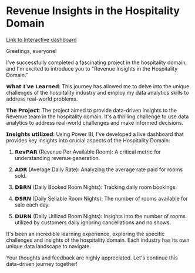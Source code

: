 # Revenue Insights in the Hospitality Domain

[Link to Interactive dashboard](https://app.powerbi.com/view?r=eyJrIjoiMzYyZTJmZDYtMGEzOC00ZDA3LThiZWYtMWQ2ZjlmMmE0MDRiIiwidCI6ImM2ZTU0OWIzLTVmNDUtNDAzMi1hYWU5LWQ0MjQ0ZGM1YjJjNCJ9)


Greetings, everyone!

I've successfully completed a fascinating project in the hospitality domain, and I'm excited to introduce you to "Revenue Insights in the Hospitality Domain."

𝗪𝗵𝗮𝘁 𝗜'𝘃𝗲 𝗟𝗲𝗮𝗿𝗻𝗲𝗱: This journey has allowed me to delve into the unique challenges of the hospitality industry and employ my data analytics skills to address real-world problems.

𝗧𝗵𝗲 𝗣𝗿𝗼𝗷𝗲𝗰𝘁: The project aimed to provide data-driven insights to the Revenue team in the hospitality domain. It's a thrilling challenge to use data analytics to address real-world challenges and make informed decisions.


𝗜𝗻𝘀𝗶𝗴𝗵𝘁𝘀 𝘂𝘁𝗶𝗹𝗶𝘇𝗲𝗱: Using Power BI, I've developed a live dashboard that provides key insights into crucial aspects of the Hospitality Domain:

1. 𝗥𝗲𝘃𝗣𝗔𝗥 (Revenue Per Available Room): A critical metric for understanding revenue generation.

2. 𝗔𝗗𝗥 (Average Daily Rate): Analyzing the average rate paid for rooms sold.

3. 𝗗𝗕𝗥𝗡 (Daily Booked Room Nights): Tracking daily room bookings.

4. 𝗗𝗦𝗥𝗡 (Daily Sellable Room Nights): The number of rooms available for sale each day.

5. 𝗗𝗨𝗥𝗡 (Daily Utilized Room Nights): Insights into the number of rooms utilized by customers daily ignoring cancellations and no shows.


It's been an incredible learning experience, exploring the specific challenges and insights of the hospitality domain. Each industry has its own unique data landscape to navigate.

Your thoughts and feedback are highly appreciated. Let's continue this data-driven journey together!
